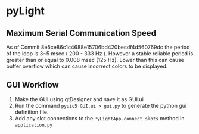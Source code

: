 # pyLight


## Maximum Serial Communication Speed
As of Commit 8e5ce86c1c4688e15706bd420becdf4d560769dc
the period of the loop is 3~5 msec ( 200 - 333 Hz ). However a stable reliable 
period is greater than or equal to 0.008 msec (125 Hz). Lower than this can 
cause buffer overflow which can cause incorrect colors to be displayed.

## GUI Workflow
1. Make the GUI using qtDesigner and save it as GUI.ui
1. Run the command `pyuic5 GUI.ui > gui.py` to generate the python gui definition file.
1. Add any slot connections to the `PyLightApp.connect_slots` method in `application.py`
